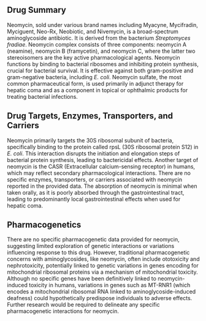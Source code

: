 ## Drug Summary
Neomycin, sold under various brand names including Myacyne, Mycifradin, Myciguent, Neo-Rx, Neobiotic, and Nivemycin, is a broad-spectrum aminoglycoside antibiotic. It is derived from the bacterium *Streptomyces fradiae*. Neomycin complex consists of three components: neomycin A (neamine), neomycin B (framycetin), and neomycin C, where the latter two stereoisomers are the key active pharmacological agents. Neomycin functions by binding to bacterial ribosomes and inhibiting protein synthesis, crucial for bacterial survival. It is effective against both gram-positive and gram-negative bacteria, including *E. coli*. Neomycin sulfate, the most common pharmaceutical form, is used primarily in adjunct therapy for hepatic coma and as a component in topical or ophthalmic products for treating bacterial infections.

## Drug Targets, Enzymes, Transporters, and Carriers
Neomycin primarily targets the 30S ribosomal subunit of bacteria, specifically binding to the protein called rpsL (30S ribosomal protein S12) in *E. coli*. This interaction disrupts the initiation and elongation steps of bacterial protein synthesis, leading to bactericidal effects. Another target of neomycin is the CASR (Extracellular calcium-sensing receptor) in humans, which may reflect secondary pharmacological interactions. There are no specific enzymes, transporters, or carriers associated with neomycin reported in the provided data. The absorption of neomycin is minimal when taken orally, as it is poorly absorbed through the gastrointestinal tract, leading to predominantly local gastrointestinal effects when used for hepatic coma.

## Pharmacogenetics
There are no specific pharmacogenetic data provided for neomycin, suggesting limited exploration of genetic interactions or variations influencing response to this drug. However, traditional pharmacogenetic concerns with aminoglycosides, like neomycin, often include ototoxicity and nephrotoxicity, potentially linked to genetic variations in genes encoding for mitochondrial ribosomal proteins via a mechanism of mitochondrial toxicity. Although no specific genes have been definitively linked to neomycin-induced toxicity in humans, variations in genes such as MT-RNR1 (which encodes a mitochondrial ribosomal RNA linked to aminoglycoside-induced deafness) could hypothetically predispose individuals to adverse effects. Further research would be required to delineate any specific pharmacogenetic interactions for neomycin.